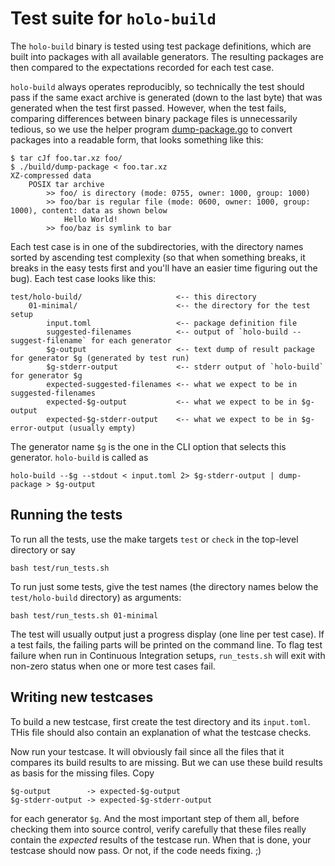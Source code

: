 Test suite for `holo-build`
===========================

The `holo-build` binary is tested using test package definitions, which are
built into packages with all available generators. The resulting packages are
then compared to the expectations recorded for each test case.

`holo-build` always operates reproducibly, so technically the test should pass
if the same exact archive is generated (down to the last byte) that was
generated when the test first passed. However, when the test fails, comparing
differences between binary package files is unnecessarily tedious, so we use
the helper program [dump-package.go](../src/dump-package) to convert packages
into a readable form, that looks something like this:

    $ tar cJf foo.tar.xz foo/
    $ ./build/dump-package < foo.tar.xz
    XZ-compressed data
        POSIX tar archive
            >> foo/ is directory (mode: 0755, owner: 1000, group: 1000)
            >> foo/bar is regular file (mode: 0600, owner: 1000, group: 1000), content: data as shown below
                Hello World!
            >> foo/baz is symlink to bar

Each test case is in one of the subdirectories, with the directory names sorted
by ascending test complexity (so that when something breaks, it breaks in the
easy tests first and you'll have an easier time figuring out the bug). Each
test case looks like this:

    test/holo-build/                     <-- this directory
        01-minimal/                      <-- the directory for the test setup
            input.toml                   <-- package definition file
            suggested-filenames          <-- output of `holo-build --suggest-filename` for each generator
            $g-output                    <-- text dump of result package for generator $g (generated by test run)
            $g-stderr-output             <-- stderr output of `holo-build` for generator $g
            expected-suggested-filenames <-- what we expect to be in suggested-filenames
            expected-$g-output           <-- what we expect to be in $g-output
            expected-$g-stderr-output    <-- what we expect to be in $g-error-output (usually empty)

The generator name `$g` is the one in the CLI option that selects this
generator. `holo-build` is called as

    holo-build --$g --stdout < input.toml 2> $g-stderr-output | dump-package > $g-output

Running the tests
-----------------

To run all the tests, use the make targets `test` or `check` in the top-level
directory or say

    bash test/run_tests.sh

To run just some tests, give the test names (the directory names below the
`test/holo-build` directory) as arguments:

    bash test/run_tests.sh 01-minimal

The test will usually output just a progress display (one line per test case).
If a test fails, the failing parts will be printed on the command line. To flag
test failure when run in Continuous Integration setups, `run_tests.sh` will
exit with non-zero status when one or more test cases fail.

Writing new testcases
---------------------

To build a new testcase, first create the test directory and its `input.toml`.
THis file should also contain an explanation of what the testcase checks.

Now run your testcase. It will obviously fail since all the files that it
compares its build results to are missing. But we can use these build results
as basis for the missing files. Copy

    $g-output        -> expected-$g-output
    $g-stderr-output -> expected-$g-stderr-output

for each generator `$g`. And the most important step of them all, before
checking them into source control, verify carefully that these files really
contain the *expected* results of the testcase run. When that is done, your
testcase should now pass.  Or not, if the code needs fixing. ;)
